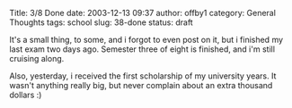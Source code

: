 Title: 3/8 Done
date: 2003-12-13 09:37
author: offby1
category: General Thoughts
tags: school
slug: 38-done
status: draft

It\'s a small thing, to some, and i forgot to even post on it, but i finished my last exam two days ago. Semester three of eight is finished, and i\'m still cruising along.

Also, yesterday, i received the first scholarship of my university years. It wasn\'t anything really big, but never complain about an extra thousand dollars :)
